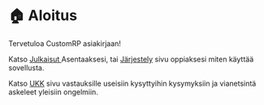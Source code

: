 # 🏠 Aloitus

Tervetuloa CustomRP asiakirjaan!

Katso [Julkaisut ](https://github.com/maximmax42/Discord-CustomRP/releases)Asentaaksesi, tai [Järjestely](setting-up.md) sivu oppiaksesi miten käyttää sovellusta.

Katso [UKK](faq.md#questions) sivu vastauksille useisiin kysyttyihin kysymyksiin ja vianetsintä askeleet yleisiin ongelmiin.
